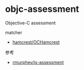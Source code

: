 objc-assessment
===============

Objective-C assessment

matcher

* [hamcrest/OCHamcrest](https://github.com/hamcrest/OCHamcrest "hamcrest/OCHamcrest")

参考

* [rmurphey/js-assessment](https://github.com/rmurphey/js-assessment "rmurphey/js-assessment")